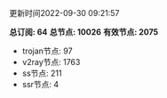 更新时间2022-09-30 09:21:57

**总订阅: 64**
**总节点: 10026**
**有效节点: 2075**
- trojan节点: 97
- v2ray节点: 1763
- ss节点: 211
- ssr节点: 4
